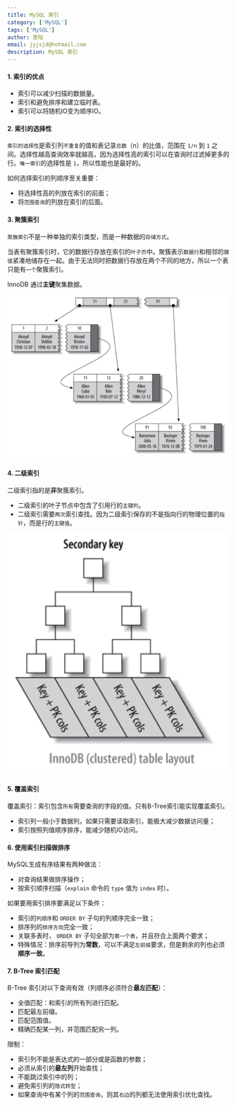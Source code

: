 ```yaml
---
title: MySQL 索引
category: ['MySQL']
tags: ['MySQL']
author: 景阳
email: jyjsjd@hotmail.com
description: MySQL 索引
---
```


#### 1. 索引的优点

* 索引可以减少扫描的数据量。
* 索引和避免排序和建立临时表。
* 索引可以将随机IO变为顺序IO。

#### 2. 索引的选择性

`索引的选择性`是索引列`不重复`的值和表记录`总数`（n）的比值，范围在 `1/n` 到 `1` 之间。选择性越高查询效率就越高，因为选择性高的索引可以在查询时过滤掉更多的行。`唯一索引`的选择性是 `1`，所以性能也是最好的。

如何选择索引的列顺序至关重要：
* 将选择性高的列放在索引的前面；
* 将`范围查询`的列放在索引的后面。

#### 3. 聚簇索引

`聚簇索引`不是一种单独的索引类型，而是一种数据的`存储方式`。

当表有聚簇索引时，它的数据行存放在索引的`叶子页`中。聚簇表示`数据行`和相邻的`键值`紧凑地储存在一起。由于无法同时把数据行存放在两个不同的地方，所以一个表只能有`一个`聚簇索引。

InnoDB 通过**主键**聚集数据。

![](/assets/img/clusterindex.png)

#### 4. 二级索引

二级索引指的是**非**聚簇索引。
* 二级索引的叶子节点中包含了引用行的`主键列`。
* 二级索引需要`两次`索引查找。因为二级索引保存的不是指向行的物理位置的`指针`，而是行的`主键值`。

![](/assets/img/secondaryindex.png)

#### 5. 覆盖索引

覆盖索引：索引包含`所有`需要查询的字段的值。只有B-Tree索引能实现覆盖索引。

* 索引列一般小于数据列，如果只需要读取索引，能极大减少数据访问量；
* 索引按照列值顺序排序，能减少随机IO访问。

#### 6. 使用索引扫描做排序

MySQL生成有序结果有两种做法：

* 对查询结果做排序操作；
* 按索引顺序扫描（`explain` 命令的 `type` 值为 `index` 时）。

如果要用索引排序要满足以下条件：

* 索引的`列顺序`和 `ORDER BY` 子句的列顺序完全一致；
* 排序列的`排序方向`完全一致；
* 关联多表时， `ORDER BY` 子句全部为`第一个表`，并且符合上面两个要求；
* 特殊情况：排序前导列为**常数**，可以不满足`左前缀`要求，但是剩余的列也必须**顺序一致**。

#### 7. B-Tree 索引匹配

B-Tree 索引对以下查询有效（列顺序必须符合**最左匹配**）：

* 全值匹配：和索引的所有列进行匹配。
* 匹配最左前缀。
* 匹配范围值。
* 精确匹配某一列，并范围匹配另一列。

限制：

* 索引列不能是表达式的一部分或是函数的参数；
* 必须从索引的**最左列**开始查找；
* 不能跳过索引中的列；
* 避免索引列的`隐式转型`；
* 如果查询中有某个列的`范围查询`，则其`右边`的列都无法使用索引优化查找。
